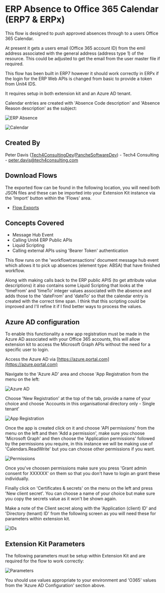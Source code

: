 # ERP Absence to Office 365 Calendar (ERP7 & ERPx)

This flow is designed to push approved absences through to a users Office 365 Calendar.  

At present it gets a users email (Office 365 account ID) from the emil address associated with the general address (address type 1) of the resource.  This could be adjusted to get the email from the user master file if required.

This flow has been built in ERP7 however it should work correctly in ERPx if the login for the ERP Web APIs is changed from basic to provide a token from Unit4 IDS.

It requires setup in both extension kit and an Azure AD tenant.

Calendar entries are created with 'Absence Code description' and 'Absence Reason description' as the subject:

![ERP Absence](Assets/ERPAbsence.png)

![Calendar](Assets/CalendarAbsence.png)

## Created By

Peter Davis ([Tech4ConsultingDev](https://github.com/Tech4ConsultingDev)/[PancheSoftwareDev](https://github.com/PanacheSoftwareDev)) - Tech4 Consulting - [peter.davis@tech4consulting.com](mailto:peter.davis@tech4consulting.com)

## Download Flows

The exported flow can be found in the following location, you will need both JSON files and these can be imported into your Extension Kit instance via the 'Import' button within the 'Flows' area.

- [Flow Exports](FlowExport/)

## Concepts Covered

- Message Hub Event
- Calling Unit4 ERP Public APIs
- Liquid Scripting
- Calling external APIs using 'Bearer Token' authentication

This flow runs on the 'workflowtransactions' document message hub event which allows it to pick up absences (element type: ABSA) that have finished workflow.  

Along with making calls back to the ERP public APIS (to get attribute value descriptions) it also contains some Liquid Scripting that looks at the 'timeFrom' and 'timeTo' integer values associated with the absence and adds those to the 'dateFrom' and 'dateTo' so that the calendar entry is created with the correct time span.  I think that this scripting could be improved and I'll refine it if I find better ways to process the values. 

## Azure AD configuration

To enable this functionality a new app registration must be made in the Azure AD associated with your Office 365 accounts, this will allow extension kit to access the Microsoft Graph APIs without the need for a specific user to login.

Access the Azure AD via [https://azure.portal.com](https://azure.portal.com)

Navigate to the 'Azure AD' area and choose 'App Registration from the menu on the left:

![Azure AD](Assets/AzureAppRegistration.png)

Choose 'New Registration' at the top of the tab, provide a name of your choice and choose 'Accounts in this organisational directory only - Single tenant'

![App Registration](Assets/RegisterApp.png)

Once the app is created click on it and choose 'API permissions' from the menu on the left and then 'Add a permission', make sure you choose 'Microsoft Graph' and then choose the 'Application permissions' followed by the permissions you require, in this instance we will be making use of 'Calendars.ReadWrite' but you can choose other permissions if you want.

![Permissions](Assets/SELECTAPIPermissions.png)

Once you've choosen permissions make sure you press 'Grant admin consent for XXXXXX' on them so that you don't have to login an grant these individually.

Finally click on 'Certificates & secrets' on the menu on the left and press 'New client secret'.  You can choose a name of your choice but make sure you copy the secrets value as it won't be shown again.

Make a note of the Client secret along with the 'Application (client) ID' and 'Directory (tenant) ID' from the following screen as you will need these for parameters within extension kit.

![IDs](Assets/AppRegistration.png)

## Extension Kit Parameters

The following parameters must be setup within Extension Kit and are required for the flow to work correctly:

![Parameters](Assets/Parameters.png)

You should use values appropriate to your environment and 'O365' values from the 'Azure AD Configuration' section above.


